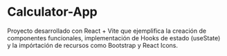 # Calculator-App

Proyecto desarrollado con React + Vite que ejemplifica la creación de componentes funcionales, implementación de Hooks de estado (useState) y la impórtación de recursos como Bootstrap y React Icons.
